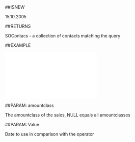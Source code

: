 
##ISNEW

15.10.2005


##RETURNS

SOContacs - a collection of contacts matching the query


##EXAMPLE



![](..\..\Examples\vbs\SOFind.ContactsWithLastCreatedSale.vbs.txt)


##PARAM: amountclass

The amountclass of the sales, NULL equals all amountclasses


##PARAM: Value

Date to use in comparison with the operator

